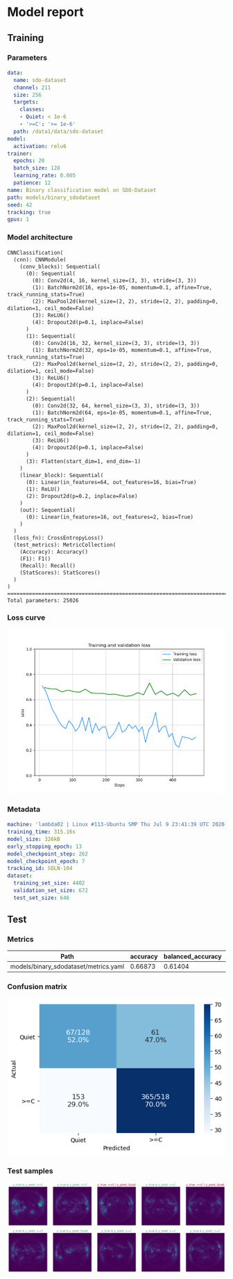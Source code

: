 # Model report
## Training
### Parameters
```yaml
data:
  name: sdo-dataset
  channel: 211
  size: 256
  targets:
    classes:
    - Quiet: < 1e-6
    - '>=C': '>= 1e-6'
  path: /data1/data/sdo-dataset
model:
  activation: relu6
trainer:
  epochs: 20
  batch_size: 128
  learning_rate: 0.005
  patience: 12
name: Binary classification model on SDO-Dataset
path: models/binary_sdodataset
seed: 42
tracking: true
gpus: 1
```
### Model architecture
```
CNNClassification(
  (cnn): CNNModule(
    (conv_blocks): Sequential(
      (0): Sequential(
        (0): Conv2d(4, 16, kernel_size=(3, 3), stride=(3, 3))
        (1): BatchNorm2d(16, eps=1e-05, momentum=0.1, affine=True, track_running_stats=True)
        (2): MaxPool2d(kernel_size=(2, 2), stride=(2, 2), padding=0, dilation=1, ceil_mode=False)
        (3): ReLU6()
        (4): Dropout2d(p=0.1, inplace=False)
      )
      (1): Sequential(
        (0): Conv2d(16, 32, kernel_size=(3, 3), stride=(3, 3))
        (1): BatchNorm2d(32, eps=1e-05, momentum=0.1, affine=True, track_running_stats=True)
        (2): MaxPool2d(kernel_size=(2, 2), stride=(2, 2), padding=0, dilation=1, ceil_mode=False)
        (3): ReLU6()
        (4): Dropout2d(p=0.1, inplace=False)
      )
      (2): Sequential(
        (0): Conv2d(32, 64, kernel_size=(3, 3), stride=(3, 3))
        (1): BatchNorm2d(64, eps=1e-05, momentum=0.1, affine=True, track_running_stats=True)
        (2): MaxPool2d(kernel_size=(2, 2), stride=(2, 2), padding=0, dilation=1, ceil_mode=False)
        (3): ReLU6()
        (4): Dropout2d(p=0.1, inplace=False)
      )
      (3): Flatten(start_dim=1, end_dim=-1)
    )
    (linear_block): Sequential(
      (0): Linear(in_features=64, out_features=16, bias=True)
      (1): ReLU()
      (2): Dropout2d(p=0.2, inplace=False)
    )
    (out): Sequential(
      (0): Linear(in_features=16, out_features=2, bias=True)
    )
  )
  (loss_fn): CrossEntropyLoss()
  (test_metrics): MetricCollection(
    (Accuracy): Accuracy()
    (F1): F1()
    (Recall): Recall()
    (StatScores): StatScores()
  )
)
================================================================================
Total parameters: 25026
```
### Loss curve
![Loss curve](history.png 'Loss curve')

### Metadata
```yaml
machine: 'lambda02 | Linux #113-Ubuntu SMP Thu Jul 9 23:41:39 UTC 2020 | 10 cores @ 4120.00Mhz | RAM 126 GB | 2x TITAN RTX'
training_time: 315.16s
model_size: 326kB
early_stopping_epoch: 13
model_checkpoint_step: 262
model_checkpoint_epoch: 7
tracking_id: SOLN-104
dataset:
  training_set_size: 4402
  validation_set_size: 672
  test_set_size: 646
```
## Test
### Metrics
| Path                                  | accuracy   | balanced_accuracy   | csi    | f1      | far     | hss    | pod     | tss     |
|---------------------------------------|------------|---------------------|--------|---------|---------|--------|---------|---------|
| models/binary_sdodataset/metrics.yaml | 0.66873    | 0.61404             | 0.6304 | 0.57918 | 0.14319 | 0.1795 | 0.70463 | 0.22807 |

### Confusion matrix
![Confusion matrix](confusion_matrix.png 'Confusion matrix')

### Test samples
![Test samples](test_samples.png 'Test samples')

